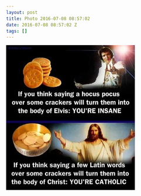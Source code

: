 ```yaml
---
layout: post
title: Photo 2016-07-08 08:57:02
date: 2016-07-08 08:57:02 Z
tags: []
---
```

![](/media/2016/07/147086168989.jpg)

